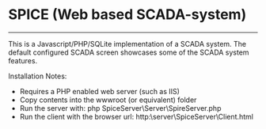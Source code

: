 # SPICE (Web based SCADA-system)
-----------------------------------------------------------------
This is a Javascript/PHP/SQLite implementation of a SCADA system. The default configured SCADA screen showcases some of the SCADA system features.

Installation Notes:
* Requires a PHP enabled web server (such as IIS)
* Copy contents into the wwwroot (or equivalent) folder
* Run the server with: php SpiceServer\Server\SpireServer.php
* Run the client with the browser url: http:\\server\\SpiceServer\Client.html
